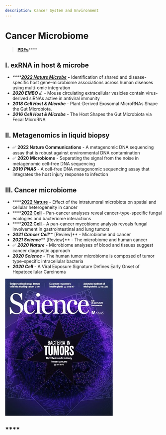```yaml
---
description: Cancer System and Environment
---
```


# Cancer Microbiome

> [**PDFs**](https://cloud.tsinghua.edu.cn/d/07d2b19d6b284ebea5ea/?p=%2F1.%20Precision%20Medicine\&mode=list)****

## I. exRNA **in host & microbe**

* _****_[_**2022 Nature Microbe**_](https://doi.org/10.1038/s41564-022-01121-z) _**-**_ Identification of shared and disease-specific host gene–microbiome associations across human diseases using multi-omic integration
* _**2020 EMBO J.**_ -  Mouse circulating extracellular vesicles contain virus-derived siRNAs active in antiviral immunity
* _**2018 Cell Host & Microbe**_ - Plant-Derived Exosomal MicroRNAs Shape the Gut Microbiota.&#x20;
* _**2016 Cell Host & Microbe**_ - The Host Shapes the Gut Microbiota via Fecal MicroRNA

## **II. Metagenomics in liquid biopsy**

* ✅ **2022 Nature Communications** - A metagenomic DNA sequencing assay that is robust against environmental DNA contamination
* ✅ **2020 Microbiome** - Separating the signal from the noise in metagenomic cell-free DNA sequencing
* _**2019 PNAS**_ -  A cell-free DNA metagenomic sequencing assay that integrates the host injury response to infection

## **III. Cancer microbiome**

* ****[**2022 Nature**](https://doi.org/10.1038/s41586-022-05435-0) - Effect of the intratumoral microbiota on spatial and cellular heterogeneity in cancer
* ****[**2022 Cell**](https://doi.org/10.1016/j.cell.2022.09.005) - Pan-cancer analyses reveal cancer-type-speciﬁc fungal ecologies and bacteriome interactions
* ****[**2022 Cell** ](https://doi.org/10.1016/j.cell.2022.09.015)- A pan-cancer mycobiome analysis reveals fungal involvement in gastrointestinal and lung tumors
* _**2021 Cancer Cell**_** \[Review]** - Microbiome and cancer
* _**2021 Science**_** \[Review]** - The microbiome and human cancer
* ✅ _**2020 Nature**_ - Microbiome analyses of blood and tissues suggest cancer diagnostic approach&#x20;
* _**2020 Science**_ - The human tumor microbiome is composed of tumor type–specific intracellular bacteria
* _**2020 Cell**_ - A Viral Exposure Signature Defines Early Onset of Hepatocellular Carcinoma



![2020 Science - Bacteria in Tumors](../../../.gitbook/assets/2020-science-the-human-tumor-microbiome-is-composed-of-tumor-type-specific-intracellular-bacteria-cover.jpg)



## ****
